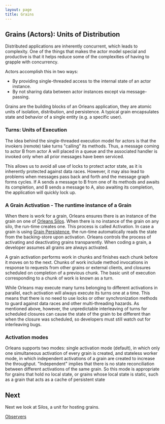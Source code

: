 ```yaml
---
layout: page
title: Grains
---
```



## Grains (Actors): Units of Distribution

Distributed applications are inherently concurrent, which leads to complexity. One of the things that makes the actor model special and productive is that it helps reduce some of the complexities of having to grapple with concurrency.

Actors accomplish this in two ways:

* By providing single-threaded access to the internal state of an actor instance.
* By not sharing data between actor instances except via message-passing.

Grains are the building blocks of an Orleans application, they are atomic units of isolation, distribution, and persistence.
A typical grain encapsulates state and behavior of a single entity (e.g. a specific user).

### Turns: Units of Execution

The idea behind the single-threaded execution model for actors is that the invokers (remote) take turns "calling" its methods. Thus, a message coming to actor B from actor A will placed in a queue and the associated handler is invoked only when all prior messages have been serviced.

This allows us to avoid all use of locks to protect actor state, as it is inherently protected against data races. However, it may also lead to problems when messages pass back and forth and the message graph forms cycles. If A sends a message to B from one of its methods and awaits its completion, and B sends a message to A, also awaiting its completion, the application will quickly lock up.

### A Grain Activation - The runtime instance of a Grain

When there is work for a grain, Orleans ensures there is an instance of the grain on one of [Orleans Silos](Silos.md). When there is no instance of the grain on any silo, the run-time creates one. This process is called Activation. In case a grain is using [Grain Persistence](Grain-Persistence.md), the run-time automatically reads the state from the backing-store upon activation. 
Orleans controls the process of activating and deactivating grains transparently. When coding a grain, a developer assumes all grains are always activated.

A grain activation performs work in chunks and finishes each chunk before it moves on to the next. Chunks of work include method invocations in response to requests from other grains or external clients, and closures scheduled on completion of a previous chunk. The basic unit of execution corresponding to a chunk of work is known as a turn.

While Orleans may execute many turns belonging to different activations in parallel, each activation will always execute its turns one at a time. This means that there is no need to use locks or other synchronization methods to guard against data races and other multi-threading hazards. As mentioned above, however, the unpredictable interleaving of turns for scheduled closures can cause the state of the grain to be different than when the closure was scheduled, so developers must still watch out for interleaving bugs.

### Activation modes

Orleans supports two modes: single activation mode (default), in which only one simultaneous activation of every grain is created, and stateless worker mode, in which independent activations of a grain are created to increase the throughput.
"Independent" implies that there is no state reconciliation between different activations of the same grain.
So this mode is appropriate for grains that hold no local state, or grains whose local state is static, such as a grain that acts as a cache of persistent state

## Next
Next we look at Silos, a unit for hosting grains.

[Observers](Observers.md)
